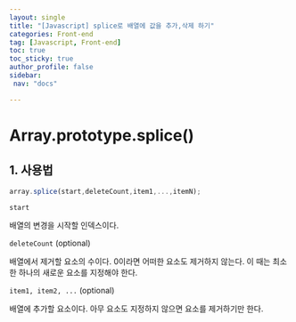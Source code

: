 ```yaml
---
layout: single
title: "[Javascript] splice로 배열에 값을 추가,삭제 하기"
categories: Front-end
tag: [Javascript, Front-end]
toc: true
toc_sticky: true
author_profile: false
sidebar:
 nav: "docs"

---
```


# Array.prototype.splice()



## 1. 사용법

```js
array.splice(start,deleteCount,item1,...,itemN);
```

`start`

배열의 변경을 시작할 인덱스이다. 

`deleteCount` (optional)

배열에서 제거할 요소의 수이다. 0이라면 어떠한 요소도 제거하지 않는다. 이 때는 최소한 하나의 새로운 요소를 지정해야 한다.

`item1, item2, ...` (optional)

배열에 추가할 요소이다. 아무 요소도 지정하지 않으면 요소를 제거하기만 한다. 
